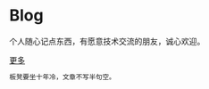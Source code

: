 # Blog

个人随心记点东西，有愿意技术交流的朋友，诚心欢迎。  

[更多](https://github.com/dumplings/blog/issues)


```markdown
板凳要坐十年冷，文章不写半句空。
```
